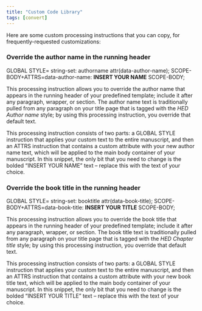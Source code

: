 ```yaml
---
title: "Custom Code Library"
tags: [convert]
---
```

 
<html><body><section data-type="appendix" class="hsecappendix" data-hederis-type="hsecappendix" id="custom-style-library" data-pi-attrs="id: custom-style-library; data-tags: convert;" role="doc-appendix" data-tags="convert" data-author-name=" " data-book-title=" " title="Custom Code Library"><p class="hblkp" data-hederis-type="hblkp" id="pEZcEs97f">Here are some custom processing instructions that you can copy, for frequently-requested customizations:</p><section class="hwprsubsection" data-hederis-type="hwprsubsection" id="pyhfEEpzY" data-type="subsection" title="Override the author name in the running header"><h1 data-hederis-type="hblktitle" class="hblktitle" id="pXw3GJGmx">Override the author name in the running header</h1><div class="hwprliteral" data-hederis-type="hwprliteral" id="pF28yfhUp" data-type="programlisting" role="doc-example"><p class="hblkcode" data-hederis-type="hblkcode" id="p6l9Z8FQw">GLOBAL STYLE= string-set: authorname attr(data-author-name); SCOPE-BODY+ATTRS=data-author-name: <strong data-hederis-type="hspanstrong" id="p8fTKWyoO">INSERT YOUR NAME</strong> SCOPE-BODY;</p></div><p class="hblkp" data-hederis-type="hblkp" id="pzqBdJ6P6">This processing instruction allows you to override the author name that appears in the running header of your predefined template; include it after any paragraph, wrapper, or section. The author name text is traditionally pulled from any paragraph on your title page that is tagged with the <em data-hederis-type="hspanem" id="piCnZa7q7">HED Author name</em> style; by using this processing instruction, you override that default text.</p><p class="hblkp" data-hederis-type="hblkp" id="pPqYjYQ6j">This processing instruction consists of two parts: a GLOBAL STYLE instruction that applies your custom text to the entire manuscript, and then an ATTRS instruction that contains a custom attribute with your new author name text, which will be applied to the main body container of your manuscript. In this snippet, the only bit that you need to change is the bolded &#8220;INSERT YOUR NAME&#8221; text &#8211; replace this with the text of your choice.</p></section><section class="hwprsubsection" data-hederis-type="hwprsubsection" id="pePmMJXmB" data-type="subsection" title="Override the book title in the running header"><h1 data-hederis-type="hblktitle" class="hblktitle" id="pUezaZ6rO">Override the book title in the running header</h1><div class="hwprliteral" data-hederis-type="hwprliteral" id="px79AEOxf" data-type="programlisting" role="doc-example"><p class="hblkcode" data-hederis-type="hblkcode" id="pfeVSwUfK">GLOBAL STYLE= string-set: booktitle attr(data-book-title); SCOPE-BODY+ATTRS=data-book-title: <strong class="hspanstrong" data-hederis-type="hspanstrong" id="pEP9C1OD7">INSERT YOUR TITLE</strong> SCOPE-BODY;</p></div><p class="hblkp" data-hederis-type="hblkp" id="prC8IHhoc">This processing instruction allows you to override the book title that appears in the running header of your predefined template; include it after any paragraph, wrapper, or section. The book title text is traditionally pulled from any paragraph on your title page that is tagged with the <em class="hspanem" data-hederis-type="hspanem" id="pZ3JOeGR9">HED Chapter title</em> style; by using this processing instruction, you override that default text.</p><p class="hblkp" data-hederis-type="hblkp" id="pRi2JHgqH">This processing instruction consists of two parts: a GLOBAL STYLE instruction that applies your custom text to the entire manuscript, and then an ATTRS instruction that contains a custom attribute with your new book title text, which will be applied to the main body container of your manuscript. In this snippet, the only bit that you need to change is the bolded &#8220;INSERT YOUR TITLE&#8221; text &#8211; replace this with the text of your choice.</p></section></section></body></html>
